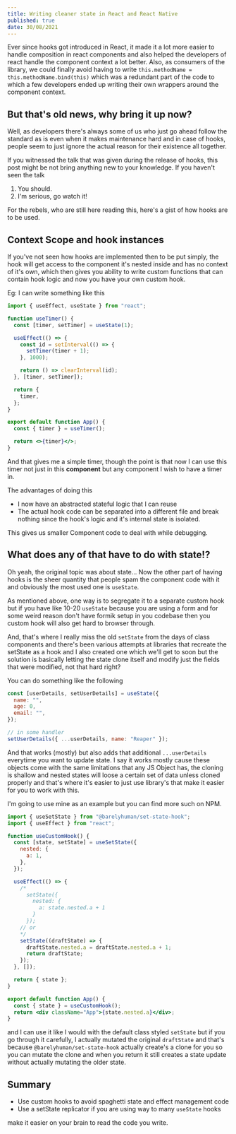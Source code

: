 ```yaml
---
title: Writing cleaner state in React and React Native
published: true
date: 30/08/2021
---
```


Ever since hooks got introduced in React, it made it a lot more easier to handle composition in react components and also helped the developers of react handle the component context a lot better. Also, as consumers of the library, we could finally avoid having to write `this.methodName = this.methodName.bind(this)` which was a redundant part of the code to which a few developers ended up writing their own wrappers around the component context.

## But that's old news, why bring it up now?

Well, as developers there's always some of us who just go ahead follow the standard as is even when it makes maintenance hard and in case of hooks, people seem to just ignore the actual reason for their existence all together.

If you witnessed the talk that was given during the release of hooks, this post might be not bring anything new to your knowledge. If you haven't seen the talk

1. You should.
2. I'm serious, go watch it!

For the rebels, who are still here reading this, here's a gist of how hooks are to be used.

## Context Scope and hook instances

If you've not seen how hooks are implemented then to be put simply, the hook will get access to the component it's nested inside and has no context of it's own, which then gives you ability to write custom functions that can contain hook logic and now you have your own custom hook.

Eg: I can write something like this

```jsx
import { useEffect, useState } from "react";

function useTimer() {
  const [timer, setTimer] = useState(1);

  useEffect(() => {
    const id = setInterval(() => {
      setTimer(timer + 1);
    }, 1000);

    return () => clearInterval(id);
  }, [timer, setTimer]);

  return {
    timer,
  };
}

export default function App() {
  const { timer } = useTimer();

  return <>{timer}</>;
}
```

And that gives me a simple timer, though the point is that now I can use this timer not just in this **component** but any component I wish to have a timer in.

The advantages of doing this

- I now have an abstracted stateful logic that I can reuse
- The actual hook code can be separated into a different file and break nothing since the hook's logic and it's internal state is isolated.

This gives us smaller Component code to deal with while debugging.

## What does any of that have to do with state!?

Oh yeah, the original topic was about state...
Now the other part of having hooks is the sheer quantity that people spam the component code with it and obviously the most used one is `useState`.

As mentioned above, one way is to segregate it to a separate custom hook but if you have like 10-20 `useState` because you are using a form and for some weird reason don't have formik setup in you codebase then you custom hook will also get hard to browser through.

And, that's where I really miss the old `setState` from the days of class components and there's been various attempts at libraries that recreate the setState as a hook and I also created one which we'll get to soon but the solution is basically letting the state clone itself and modify just the fields that were modified, not that hard right?

You can do something like the following

```jsx
const [userDetails, setUserDetails] = useState({
  name: "",
  age: 0,
  email: "",
});

// in some handler
setUserDetails({ ...userDetails, name: "Reaper" });
```

And that works (mostly) but also adds that additional `...userDetails` everytime you want to update state. I say it works mostly cause these objects come with the same limitations that any JS Object has, the cloning is shallow and nested states will loose a certain set of data unless cloned properly and that's where it's easier to just use library's that make it easier for you to work with this.

I'm going to use mine as an example but you can find more such on NPM.

```jsx
import { useSetState } from "@barelyhuman/set-state-hook";
import { useEffect } from "react";

function useCustomHook() {
  const [state, setState] = useSetState({
    nested: {
      a: 1,
    },
  });

  useEffect(() => {
    /* 
      setState({
        nested: {
          a: state.nested.a + 1
        }
      });
    // or 
    */
    setState((draftState) => {
      draftState.nested.a = draftState.nested.a + 1;
      return draftState;
    });
  }, []);

  return { state };
}

export default function App() {
  const { state } = useCustomHook();
  return <div className="App">{state.nested.a}</div>;
}
```

and I can use it like I would with the default class styled `setState` but if you go through it carefully, I actually mutated the original `draftState` and that's because `@barelyhuman/set-state-hook` actually create's a clone for you so you can mutate the clone and when you return it still creates a state update without actually mutating the older state.

## Summary

- Use custom hooks to avoid spaghetti state and effect management code
- Use a setState replicator if you are using way to many `useState` hooks

make it easier on your brain to read the code you write.
